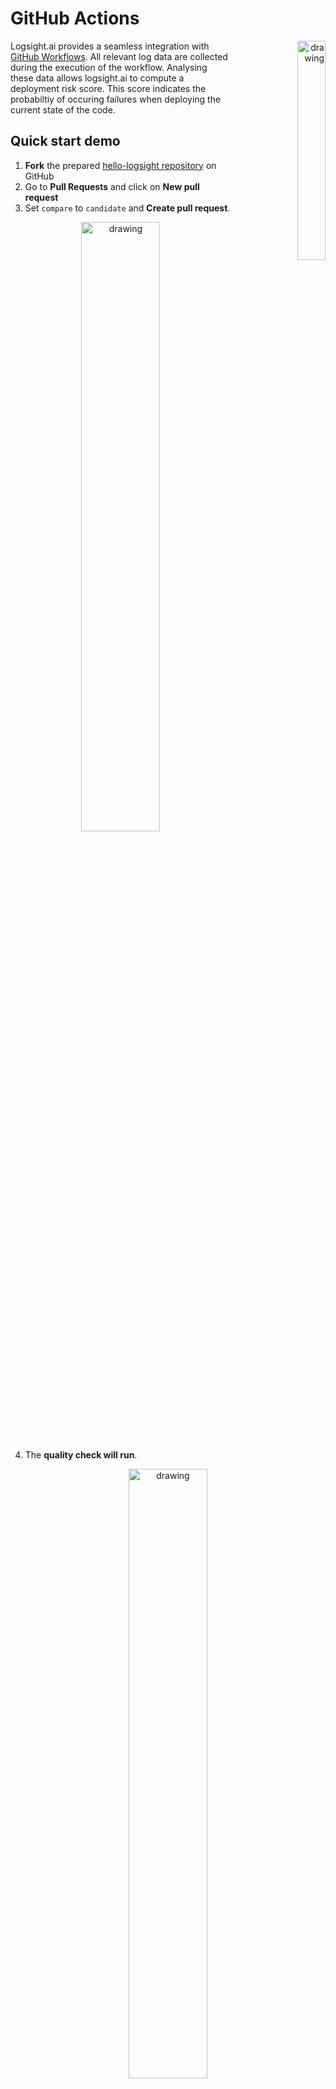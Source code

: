 # GitHub Actions

<div align=right><img src="/monitor_deployments/stage_verifier_overview.png" alt="drawing" style="float:right;width:30%;"/> </div>

Logsight.ai provides a seamless integration with [GitHub Workflows](https://docs.github.com/en/actions/using-workflows). All relevant log data are collected during the execution of the workflow. Analysing these data allows logsight.ai to compute a deployment risk score. This score indicates the probabiltiy of occuring failures when deploying the current state of the code.

## Quick start demo

1. **Fork** the prepared [hello-logsight repository](https://github.com/aiops/hello-logsight) on GitHub
2. Go to **Pull Requests** and click on **New pull request**
3. Set `compare` to `candidate` and **Create pull request**.
<div align=center><img src="/monitor_deployments/pullrq.png" alt="drawing" style="width:50%;"/> </div>

4. The **quality check will run**.
<div align=center><img src="/monitor_deployments/check.png" alt="drawing" style="width:50%;"/> </div>

5. If the check is failing, it will create an issue report that specifies the **deployment risk**. You can check the report in the [**Issues**](https://github.com/aiops/hello-logsight/issues).

To open the detailed online report in the issue, you need to have [logsight.ai](https://logsight.ai) user account. Login and then click on the detailed report.

## Integration with an existing GitHub Workflow

You can add the [logsight-setup-action](https://github.com/aiops/logsight-setup-action) and the [logsight-verification-action](https://github.com/aiops/logsight-verification-action) to your GitHub Workflow definiton. Former sets up the log data collection. Latter request the deployment risk score calculation from logsight.ai.

## Prerequisites

Create a logsight account at [https://logsight.ai](https://logsight.ai).

## GitHub Workflow configuration

Add the following steps to enable the logsight.ai Stage Verification as a Quality Gate into your workflow:
We recommend setting up `LOGSIGHT_USERNAME` and `LOGSIGHT_PASSWORD` as secrets to your repository. Go to `project settings -> secrets -> actions -> new repository secret`. Alternatively, the username and password can be set as parameters in the GitHub Action definition. We do not recommend to do this for safety reasons.

Add the `logsight-setup-action` and the `logsight-verification-action` into you GitHub Workflow definiton. 

```
- name: Logsight Setup
  uses: aiops/logsight-setup-action@main
  id: setup
  with:
    username: ${ { secrets.LOGSIGHT_USERNAME } }
    password: ${ { secrets.LOGSIGHT_PASSWORD } }
    application_name: ${ { github.ref } }
    fluentbit_filelocation: /host$GITHUB_WORKSPACE/*.log
    fluentbit_message: 'log'

- name: 🚀 STEPS FROM THE EXISTING WORKFLOW FROM YOUR APPLICATION
- name: 🚀 CONDUCT TESTS FROM YOUR OWN APPLICATION

- name: Verify Logs
  uses: aiops/logsight-verification-action@main
  id: verify-logs
  with:
    github_token: ${ { secrets.GITHUB_TOKEN } }
    username: ${ { secrets.LOGSIGHT_USERNAME } }
    password: ${ { secrets.LOGSIGHT_PASSWORD } }
    application_id: ${ { steps.setup.outputs.application_id } }
    baseline_tag: ${ { github.event.before } }
    candidate_tag: ${ { github.sha } }
    risk_threshold: 10
```

The `logsight-setup-action` needs to be defined before the main steps of your workflow (e.g. prios building and testing). It will initialize the collection of log data during the execution of the workflow. [FluentBit](https://docs.fluentbit.io/manual/) is used to collect log data from configurable sources. The [readme](https://github.com/aiops/logsight-setup-action) of the `logsight-setup-action` provides additional information on how to configure the action. **With the default configuration the action collects logs from running docker containers.**

The `logsight-verification-action` should be defined after all main workflow steps. It will request the analysis results of the log data that were collected during the workflow execution from logsight.ai. These results contain the deployment risk score summarizing the probability of failures when deploying the current version of the code. If this score exceeds a defined threshold, a GitHub Issue is created. 

> You need at least **two executions of the GitHub Workflow** in your repository to execute the Stage Verification.

As a workaround, you can set the configuraiton of the the `candidate_tag` to **`candidate_tag`: { { github.sha } }**. Thereby, the evauaton will be done without comparison.

## Parameters

TODO: Structured list of parameters, their meaning and the default values.

<!-- This should contain a structured list of all parameters and their documentation
## Guide 

1. `application_name` is a string that usually refers to the name of the service. Currently with ${ { github.ref } } is set to the branch name. However, you can change it to any desired string.
2. Read more at the inputs descriptions of the https://github.com/aiops/logsight-setup-action to correctly configure the FluentBit log collection depending on your input (e.g., docker containers, files, standard output, etc.)
3. If you already have predefined config for FluentBit you can add the following config where $variables are replaced with concrete values. This opens up the connection to logsight.ai [Read more.](../send_logs/fluentbit.md)
4. `baseline_tag` refers to the version of your repository that is already working (e.g., in production).
5. `candidate_tag` refers to the current release. 
6. Both `tags` are strings, and you can use any to tag. Often we relate tags to the commit id (${ { github.sha } }) 
```yaml
[INPUT]
    Name $inputName
    Path $fileLocation
    multiline.parser  docker, cri
    DB /tail_docker.db
    Refresh_Interval 1
[SERVICE]
    Flush 1
    Daemon Off
[FILTER]
    Name modify
    Match $matchPattern
    Add applicationId $applicationId
    Add tag $tag
    Rename $message message
[OUTPUT]
    Name http
    Host $host
    Port $port
    http_User $logsightUsername
    http_Passwd $logsightPassword
    tls On
    uri /api/v1/logs/singles
    Format json
    json_date_format iso8601
    json_date_key timestamp
```
4. If you wish to use log collector different than FluentBit (e.g., Filebeat). Please replace the `logsight-setup-action` with https://github.com/aiops/logsight-init-action. The difference is that the `init` action does not setup FluentBit.
5. If you use different log collector than FluentBit, then the step of log collection to logsight.ai should go after the `logsight-init-action` step. In this way you ensure your logs are sent to logsight.ai. We currently support range of log collectors. [Read more.](https://docs.logsight.ai/#/./send_logs/logstash)

-->

